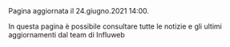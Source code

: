 <pageinfo>
Pagina aggiornata il 24.giugno.2021 14:00.
</pageinfo>
<br />

In questa pagina è possibile consultare tutte le notizie e gli ultimi aggiornamenti dal team di Influweb
<br />
